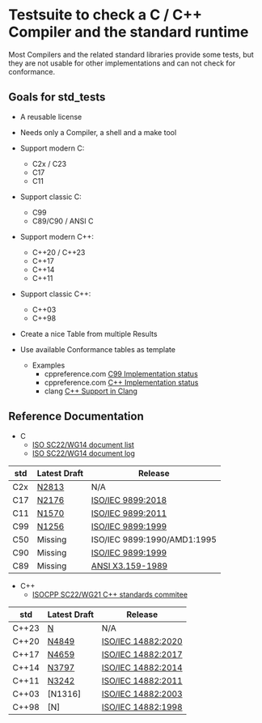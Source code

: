 
# Testsuite to check a C / C++ Compiler and the standard runtime

Most Compilers and the related standard libraries provide some tests, 
but they are not usable for other implementations and can not check for conformance.

## Goals for std_tests
* A reusable license
* Needs only a Compiler, a shell and a make tool
* Support modern C: 
  * C2x / C23
  * C17
  * C11
* Support classic C:
  * C99
  * C89/C90 / ANSI C

* Support modern C++: 
  * C++20 / C++23
  * C++17
  * C++14
  * C++11
* Support classic C++: 
  * C++03
  * C++98

* Create a nice Table from multiple Results

* Use available Conformance tables as template
  * Examples
    * cppreference.com [C99 Implementation status](https://en.cppreference.com/w/c/99)
    * cppreference.com [C++ Implementation status](https://en.cppreference.com/w/cpp/compiler_support)
    * clang [C++ Support in Clang](https://clang.llvm.org/cxx_status.html)

## Reference Documentation
* C 
  * [ISO SC22/WG14 document list](https://www.open-std.org/jtc1/sc22/wg14/www/documents)
  * [ISO SC22/WG14 document log](https://www.open-std.org/jtc1/sc22/wg14/www/wg14_document_log.htm)
 
 |std|Latest Draft|Release|
 |---|---|---|
 |C2x| [N2813](https://www.open-std.org/jtc1/sc22/wg14/www/docs/n2912.pdf) | N/A|
 |C17| [N2176](https://www.open-std.org/jtc1/sc22/wg14/www/docs/n2176.pdf) | [ISO/IEC 9899:2018](https://www.iso.org/standard/74528.html)|
 |C11| [N1570](https://www.open-std.org/jtc1/sc22/wg14/www/docs/n1570.pdf) | [ISO/IEC 9899:2011](https://www.iso.org/standard/57853.html)|
 |C99| [N1256](https://www.open-std.org/jtc1/sc22/wg14/www/docs/n1256.pdf) | [ISO/IEC 9899:1999](https://www.iso.org/standard/29237.html)|
 |C50| Missing | ISO/IEC 9899:1990/AMD1:1995|
 |C90| Missing | [ISO/IEC 9899:1999](https://www.iso.org/standard/17782.html)|
 |C89| Missing | [ANSI X3.159-1989]()|

* C++
  * [ISOCPP SC22/WG21 C++ standards commitee](https://www.open-std.org/jtc1/sc22/wg21/)

 |std|Latest Draft|Release|
 |---|---|---|
 |C++23| [N]() | N/A|
 |C++20| [N4849](https://www.open-std.org/jtc1/sc22/wg21/docs/papers/2020/n4849.pdf) |[ISO/IEC 14882:2020](https://www.iso.org/standard/79358.html)|
 |C++17| [N4659](https://www.open-std.org/jtc1/sc22/wg21/docs/papers/2017/n4659.pdf) |[ISO/IEC 14882:2017](https://www.iso.org/standard/68564.html)|
 |C++14| [N3797](https://www.open-std.org/jtc1/sc22/wg21/docs/papers/2013/n3797.pdf)|[ISO/IEC 14882:2014](https://www.iso.org/standard/64029.html)|
 |C++11| [N3242](https://www.open-std.org/jtc1/sc22/wg21/docs/papers/2011/n3242.pdf) |[ISO/IEC 14882:2011](https://www.iso.org/standard/50372.html)|
 |C++03| [N1316] |[ISO/IEC 14882:2003](https://www.iso.org/standard/38110.html)|
 |C++98| [N] |[ISO/IEC 14882:1998](https://www.iso.org/standard/25845.html)|


 
 
